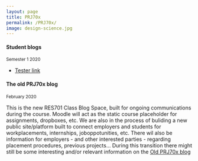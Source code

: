 ```yaml
---
layout: page
title: PRJ70x
permalink: /PRJ70x/
image: design-science.jpg
---
```


#### Student blogs
<small> Semester 1 2020</small>

* [Tester link](https://nmitresearchmethods.wordpress.com/)

#### The old PRJ70x blog 
<small>February 2020</small>

This is the new RES701 Class Blog Space, built for ongoing communications during the course.
Moodle will act as the static course placeholder for assignments, dropboxes, etc.
We are also in the process of buliding a new public site/platform built to connect employers and students for workplacements, internships, joboppotunities, etc. There wil also be information for employers - and other interested parties - regarding placement procedures, previous projects...
During this transition there might still be some interesting and/or relevant information on the [Old PRJ70x blog](https://prj701.wordpress.com/)